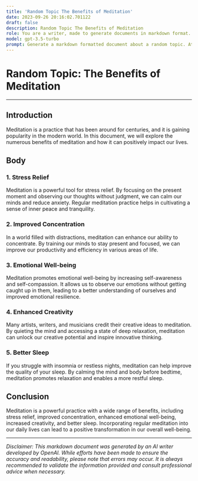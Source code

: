 ```yaml
---
title: 'Random Topic The Benefits of Meditation'
date: 2023-09-26 20:16:02.701122
draft: false
description: Random Topic The Benefits of Meditation
role: You are a writer, made to generate documents in markdown format. It is very important that all of the documents you generate are in valid markdown format.
model: gpt-3.5-turbo
prompt: Generate a markdown formatted document about a random topic. At the bottom, include a disclaimer explaining that the document was generated by you. The first line of the document should be the title. Make sure that the entire document is in proper markdown format, using a mix of various tags to make the document visually appealing.
---
```


# Random Topic: The Benefits of Meditation

---

## Introduction

Meditation is a practice that has been around for centuries, and it is gaining popularity in the modern world. In this document, we will explore the numerous benefits of meditation and how it can positively impact our lives.

## Body

### 1. Stress Relief

Meditation is a powerful tool for stress relief. By focusing on the present moment and observing our thoughts without judgment, we can calm our minds and reduce anxiety. Regular meditation practice helps in cultivating a sense of inner peace and tranquility.

### 2. Improved Concentration

In a world filled with distractions, meditation can enhance our ability to concentrate. By training our minds to stay present and focused, we can improve our productivity and efficiency in various areas of life.

### 3. Emotional Well-being

Meditation promotes emotional well-being by increasing self-awareness and self-compassion. It allows us to observe our emotions without getting caught up in them, leading to a better understanding of ourselves and improved emotional resilience.

### 4. Enhanced Creativity

Many artists, writers, and musicians credit their creative ideas to meditation. By quieting the mind and accessing a state of deep relaxation, meditation can unlock our creative potential and inspire innovative thinking.

### 5. Better Sleep

If you struggle with insomnia or restless nights, meditation can help improve the quality of your sleep. By calming the mind and body before bedtime, meditation promotes relaxation and enables a more restful sleep.

## Conclusion

Meditation is a powerful practice with a wide range of benefits, including stress relief, improved concentration, enhanced emotional well-being, increased creativity, and better sleep. Incorporating regular meditation into our daily lives can lead to a positive transformation in our overall well-being.

---

*Disclaimer: This markdown document was generated by an AI writer developed by OpenAI. While efforts have been made to ensure the accuracy and readability, please note that errors may occur. It is always recommended to validate the information provided and consult professional advice when necessary.*